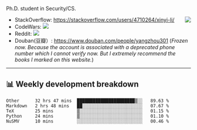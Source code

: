 Ph.D. student in Security/CS.

<img align="right" src="https://github-readme-stats.vercel.app/api?username=li-xin-yi&count_private=true&show_icons=true&hide_title=true&theme=tokyonight" />

- StackOverflow: https://stackoverflow.com/users/4710264/xinyi-li/
- CodeWars: [![](https://www.codewars.com/users/xy-li/badges/micro)](https://www.codewars.com/users/xy-li/)
- Reddit: [![](https://img.shields.io/reddit/user-karma/combined/xy-li?style=social)](https://www.reddit.com/user/xy-li/)
- Douban(豆瓣）: https://www.douban.com/people/yangzhou301  (*Frozen now. Because the account is associated with a deprecated phone number which I cannot verify now. But I extremely recommend the books I marked on this website.*)

---

## 📊 Weekly development breakdown

<!--START_SECTION:waka-->
```text
Other      32 hrs 47 mins  ██████████████████████▒░░   89.63 % 
Markdown   2 hrs 48 mins   ██░░░░░░░░░░░░░░░░░░░░░░░   07.67 % 
TeX        25 mins         ▒░░░░░░░░░░░░░░░░░░░░░░░░   01.15 % 
Python     24 mins         ▒░░░░░░░░░░░░░░░░░░░░░░░░   01.10 % 
NuSMV      10 mins         ░░░░░░░░░░░░░░░░░░░░░░░░░   00.46 % 
```
<!--END_SECTION:waka-->
